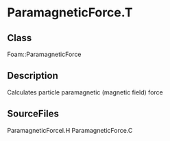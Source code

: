 # ParamagneticForce.T 
## Class
Foam::ParamagneticForce

## Description
Calculates particle paramagnetic (magnetic field) force

## SourceFiles
ParamagneticForceI.H
ParamagneticForce.C

